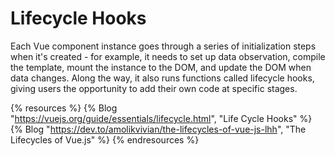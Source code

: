 # Lifecycle Hooks

Each Vue component instance goes through a series of initialization steps when it's created - for example, it needs to set up data observation, compile the template, mount the instance to the DOM, and update the DOM when data changes. Along the way, it also runs functions called lifecycle hooks, giving users the opportunity to add their own code at specific stages.

{% resources %}
  {% Blog "https://vuejs.org/guide/essentials/lifecycle.html", "Life Cycle Hooks" %}
  {% Blog "https://dev.to/amolikvivian/the-lifecycles-of-vue-js-lhh", "The Lifecycles of Vue.js" %}
{% endresources %}
